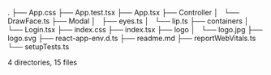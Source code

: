 .
├── App.css
├── App.test.tsx
├── App.tsx
├── Controller
│   └── DrawFace.ts
├── Modal
│   ├── eyes.ts
│   └── lip.ts
├── containers
│   └── Login.tsx
├── index.css
├── index.tsx
├── logo
│   └── logo.jpg
├── logo.svg
├── react-app-env.d.ts
├── readme.md
├── reportWebVitals.ts
└── setupTests.ts

4 directories, 15 files

